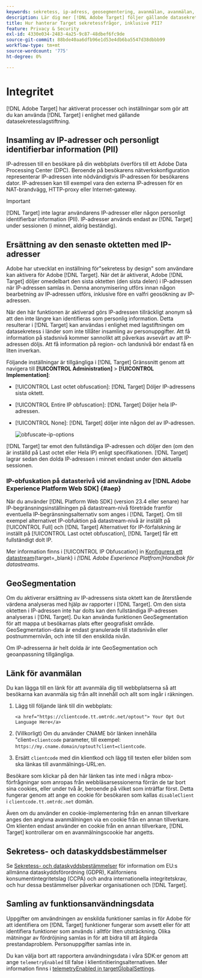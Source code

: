 ```yaml
---
keywords: sekretess, ip-adress, geosegmentering, avanmälan, avanmälan, avanmälan, datasekretess, myndighetsbestämmelser, gdpr, ccpa, sekretess, personligt identifierbar information, PII
description: Lär dig mer [!DNL Adobe Target] följer gällande datasekretesslagstiftning, inklusive insamling och hantering av IP-adresser, PII och avanmälningsanvisningar.
title: Hur hanterar Target sekretessfrågor, inklusive PII?
feature: Privacy & Security
exl-id: 4330e034-2483-4a25-9c87-48dbef6fc9de
source-git-commit: 88bde40aa6dfb96e1d53e4db6ba5547d38dbbb99
workflow-type: tm+mt
source-wordcount: '775'
ht-degree: 0%

---
```


# Integritet

[!DNL Adobe Target] har aktiverat processer och inställningar som gör att du kan använda [!DNL Target] i enlighet med gällande datasekretesslagstiftning.

## Insamling av IP-adresser och personligt identifierbar information (PII)

IP-adressen till en besökare på din webbplats överförs till ett Adobe Data Processing Center (DPC). Beroende på besökarens nätverkskonfiguration representerar IP-adressen inte nödvändigtvis IP-adressen för besökarens dator. IP-adressen kan till exempel vara den externa IP-adressen för en NAT-brandvägg, HTTP-proxy eller Internet-gateway.

>[!IMPORTANT]
>
>[!DNL Target] inte lagrar användarens IP-adresser eller någon personligt identifierbar information (PII). IP-adresser används endast av [!DNL Target] under sessionen (i minnet, aldrig beständig).

## Ersättning av den senaste oktetten med IP-adresser

Adobe har utvecklat en inställning för&quot;sekretess by design&quot; som användare kan aktivera för Adobe [!DNL Target]. När det är aktiverat, Adobe [!DNL Target] döljer omedelbart den sista oktetten (den sista delen) i IP-adressen när IP-adressen samlas in. Denna anonymisering utförs innan någon bearbetning av IP-adressen utförs, inklusive före en valfri geosökning av IP-adressen.

När den här funktionen är aktiverad görs IP-adressen tillräckligt anonym så att den inte längre kan identifieras som personlig information. Detta resulterar i [!DNL Target] kan användas i enlighet med lagstiftningen om datasekretess i länder som inte tillåter insamling av personuppgifter. Att få information på stadsnivå kommer sannolikt att påverkas avsevärt av att IP-adressen döljs. Att få information på region- och landsnivå bör endast få en liten inverkan.

Följande inställningar är tillgängliga i [!DNL Target] Gränssnitt genom att navigera till **[!UICONTROL Administration]** > **[!UICONTROL Implementation]**:

* [!UICONTROL Last octet obfuscation]: [!DNL Target] Döljer IP-adressens sista oktett.
* [!UICONTROL Entire IP obfuscation]: [!DNL Target] Döljer hela IP-adressen.
* [!UICONTROL None]: [!DNL Target] döljer inte någon del av IP-adressen.

  ![obfuscate-ip-options](assets/obfuscate-ip.png)

[!DNL Target] tar emot den fullständiga IP-adressen och döljer den (om den är inställd på Last octet eller Hela IP) enligt specifikationen. [!DNL Target] lagrar sedan den dolda IP-adressen i minnet endast under den aktuella sessionen.

### IP-obfuskation på datasterivå vid användning av [!DNL Adobe Experience Platform Web SDK] {#aep}

När du använder [!DNL Platform Web SDK] (version 23.4 eller senare) har IP-begränsningsinställningen på datastream-nivå företräde framför eventuella IP-begränsningsalternativ som anges i [!DNL Target]. Om till exempel alternativet IP-obfuktion på datastream-nivå är inställt på [!UICONTROL Full] och [!DNL Target] Alternativet för IP-förfalskning är inställt på [!UICONTROL Last octet obfuscation], [!DNL Target] får ett fullständigt dolt IP.

Mer information finns i [!UICONTROL IP Obfuscation] in [Konfigurera ett datastream](https://experienceleague.adobe.com/docs/experience-platform/datastreams/configure.html){target=_blank} i *[!DNL Adobe Experience Platfrom]Handbok för datastreams*.

## GeoSegmentation

Om du aktiverar ersättning av IP-adressens sista oktett kan de återstående värdena analyseras med hjälp av rapporter i [!DNL Target]. Om den sista oktetten i IP-adressen inte har dolts kan den fullständiga IP-adressen analyseras i [!DNL Target]. Du kan använda funktionen GeoSegmentation för att mappa ut besökarnas plats efter geografiskt område. GeoSegmentation-data är endast granulerade till stadsnivån eller postnummernivån, och inte till den enskilda nivån.

Om IP-adresserna är helt dolda är inte GeoSegmentation och geoanpassning tillgängliga.

## Länk för avanmälan

Du kan lägga till en länk för att avanmäla dig till webbplatserna så att besökarna kan avanmäla sig från allt innehåll och allt som ingår i räkningen.

1. Lägg till följande länk till din webbplats:

   `<a href="https://clientcode.tt.omtrdc.net/optout"> Your Opt Out Language Here</a>`

1. (Villkorligt) Om du använder CNAME bör länken innehålla &quot;client=`clientcode` parameter, till exempel:
   `https://my.cname.domain/optout?client=clientcode`.

1. Ersätt `clientcode` med din klientkod och lägg till texten eller bilden som ska länkas till avanmälnings-URL:en.

Besökare som klickar på den här länken tas inte med i några mbox-förfrågningar som anropas från webbläsarsessionerna förrän de tar bort sina cookies, eller under två år, beroende på vilket som inträffar först. Detta fungerar genom att ange en cookie för besökaren som kallas `disableClient` i `clientcode.tt.omtrdc.net` domän.

Även om du använder en cookie-implementering från en annan tillverkare anges den angivna avanmälningen via en cookie från en annan tillverkare. Om klienten endast använder en cookie från en annan tillverkare, [!DNL Target] kontrollerar om en avanmälningscookie har angetts.

## Sekretess- och dataskyddsbestämmelser

Se [Sekretess- och dataskyddsbestämmelser](/help/dev/before-implement/privacy/cmp-privacy-and-general-data-protection-regulation.md) för information om EU:s allmänna dataskyddsförordning (GDPR), Kaliforniens konsumentintegritetslag (CCPA) och andra internationella integritetskrav, och hur dessa bestämmelser påverkar organisationen och [!DNL Target].

## Samling av funktionsanvändningsdata

Uppgifter om användningen av enskilda funktioner samlas in för Adobe för att identifiera om [!DNL Target] funktioner fungerar som avsett eller för att identifiera funktioner som används i alltför liten utsträckning. Olika mätningar av fördröjning samlas in för att bidra till att åtgärda prestandaproblem. Personuppgifter samlas inte in.

Du kan välja bort att rapportera användningsdata i våra SDK:er genom att ange `telemetryEnabled` till false i klientinitieringsalternativen. Mer information finns i [telemetryEnabled in targetGlobalSettings](/help/dev/implement/client-side/atjs/atjs-functions/targetglobalsettings.md#telemetryenabled).
